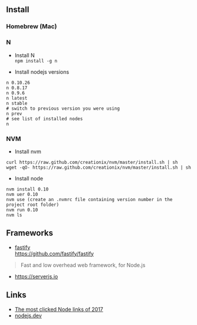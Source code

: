 
## Install
### Homebrew (Mac)


### N
- Install N  
`npm install -g n`

- Install nodejs versions
```
n 0.10.26
n 0.8.17
n 0.9.6
n latest
n stable
# switch to previous version you were using
n prev
# see list of installed nodes
n
```


### NVM
- Install nvm
```
curl https://raw.github.com/creationix/nvm/master/install.sh | sh  
wget -qO- https://raw.github.com/creationix/nvm/master/install.sh | sh
```

- Install node
```
nvm install 0.10
nvm uer 0.10
nvm use (create an .nvmrc file containing version number in the project root folder)
nvm run 0.10
nvm ls
```


## Frameworks
- [fastify](http://www.fastify.io)  
https://github.com/fastify/fastify  
> Fast and low overhead web framework, for Node.js

- https://serverjs.io

## Links
- [The most clicked Node links of 2017](https://medium.com/dailyjs/the-most-clicked-node-links-of-2017-7361a471551d)
- [nodejs.dev](https://nodejs.dev)
